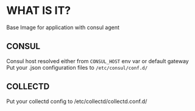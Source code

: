 WHAT IS IT?
===========
Base Image for application with consul agent

CONSUL
------
Consul host resolved either from `CONSUL_HOST` env var or default gateway
Put your .json configuration files to `/etc/consul/conf.d/`

COLLECTD
--------
Put your collectd config to /etc/collectd/collectd.conf.d/
